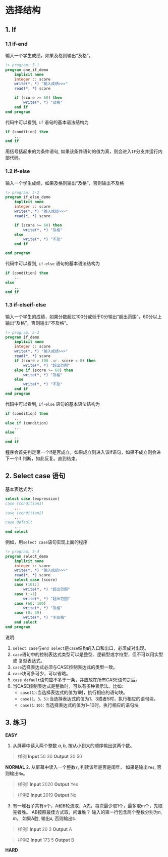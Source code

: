 # 选择结构
## 1. If
### 1.1 if-end
输入一个学生成绩，如果及格则输出“及格”。
```fortran
!> program: 5-1
program one_if_demo
    implicit none
    integer :: score
    write(*, *) "输入成绩>>>"
    read(*, *) score

    if (score >= 60) then
        write(*, *) "及格"
    end if
end program
```
代码中可以看到, `if` 语句的基本语法结构为
```fortran
if (condition) then
    ...
end if
```
用括号括起来的为条件语句, 如果该条件语句的值为真，则会进入`IF`分支并运行内部代码。

### 1.2 if-else
输入一个学生成绩，如果及格则输出“及格”，否则输出不及格

```fortran
!> program: 5-2
program if_else_demo
    implicit none
    integer :: score
    write(*, *) "输入成绩>>>"
    read(*, *) score

    if (score >= 60) then
        write(*, *) "及格"
    else
        write(*, *) "不及"
    end if

end program
```

代码中可以看到, `if-else` 语句的基本语法结构为
```fortran
if (condition) then
    ...
else
    ...
end if
```

### 1.3 if-elseif-else
输入一个学生的成绩，如果分数超过100分或低于0分输出“超出范围”，60分以上输出“及格”，否则输出“不及格”。
```fortran
!> program: 5-3
program if_demo
    implicit none
    integer :: score
    write(*, *) "输入成绩>>>"
    read(*, *) score
    if (score > 100 .or. score < 0) then
        write(*, *) "超出范围"
    else if (score >= 60) then
        write(*, *) "及格"
    else
        write(*, *) "不及"
    end if
end program
```
代码中可以看到, `if-else` 语句的基本语法结构为
```fortran
if (condition) then
    ...
else if (condition)
    ...
else
    ...
end if
```
程序会首先判定第一个if是否成立，如果成立则进入该if语句，如果不成立则会进下一个if
判断，如此反复。直到结束。

## 2. Select case 语句
基本表达式为:
```fortran
select case (expression)
case (condition1)
    ...
case (condition2)
    ...
case default
    ...
end select
```
例如，用`select case`语句实现上面的程序
```fortran
!> program: 5-4
program select_demo
    implicit none
    integer :: score
    write(*, *) "输入成绩>>>"
    read(*, *) score
    select case (score)
    case (101:)
        write(*, *) "超出范围"
    case (:-1)
        write(*, *) "超出范围"
    case (60: 100)
        write(*, *) "及格"
    case (0: 59)
        write(*, *) "不及格"
    end select
end program
```
说明:
1. `select case`与`end select`是`case`结构的入口和出口，必须成对出现。
2. `case`语句中的控制表达式类型可以是整型、逻辑型或字符型，但不可以用实型或 复型表达式。
3. `case`选择表达式必须与CASE控制表达式的类型一致。
4. `case`块可多可少，可以省略。
5. `case default`语句应不多于一条，并应放在所有CASE语句之后。
6. 当CASE控制表达式是整数时，可以有多种表示法。比如:
    - `case(1)`:当选择表达式的值为1时，执行相应的语句块。
    - `case(1，3，5)`:当选择表达式的值为1、3或者5时，执行相应的语句块。
    - `case(1:10)`: 当选择表达式的值为1~10时，执行相应的语句块

## 3. 练习

**EASY**
1. 从屏幕中读入两个整数 $a, b$, 按从小到大的顺序输出这两个数。
>样例
    **Input**
    50 30
    **Output**
    30 50

**NORMAL**
2. 从屏幕中读入一个整数`Y`, 判读该年是否是闰年， 如果是输出`Yes`, 否则输出`No`。
>样例1
**Input**
2020
**Output**
Yes

>样例2
**Input**
2019
**Output**
No

3. 有一堆石子共有n个，A和B轮流取，A先，每次最少取1个，最多取m个，先取完者胜。
AB按照最佳方式取，问谁胜？
输入的第一行包含两个整数分别为$n$, $m$。
如果A胜, 输出`A`, 否则输出`B`.
>样例1
**Input**
20 3
**Output**
A

>样例2
**Input**
173 5
**Output**
B

**HARD**
